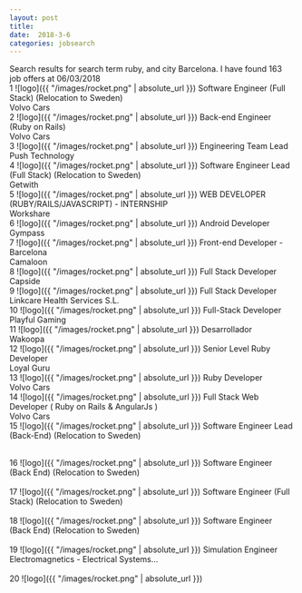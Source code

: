 ```yaml
---
layout: post
title:  
date:  2018-3-6 
categories: jobsearch 
---
```

 Search results for search term ruby, and city Barcelona. I have found  163 job offers at 06/03/2018
<br>
1
![logo]({{ "/images/rocket.png" | absolute_url }})
Software Engineer (Full Stack) (Relocation to Sweden)
<br>
Volvo Cars
<br>
2
![logo]({{ "/images/rocket.png" | absolute_url }})
Back-end Engineer (Ruby on Rails)
<br>
Volvo Cars
<br>
3
![logo]({{ "/images/rocket.png" | absolute_url }})
Engineering Team Lead
<br>
Push Technology
<br>
4
![logo]({{ "/images/rocket.png" | absolute_url }})
Software Engineer Lead (Full Stack) (Relocation to Sweden)
<br>
Getwith
<br>
5
![logo]({{ "/images/rocket.png" | absolute_url }})
WEB DEVELOPER (RUBY/RAILS/JAVASCRIPT) - INTERNSHIP
<br>
Workshare
<br>
6
![logo]({{ "/images/rocket.png" | absolute_url }})
Android Developer
<br>
Gympass
<br>
7
![logo]({{ "/images/rocket.png" | absolute_url }})
Front-end Developer - Barcelona
<br>
Camaloon
<br>
8
![logo]({{ "/images/rocket.png" | absolute_url }})
Full Stack Developer
<br>
Capside
<br>
9
![logo]({{ "/images/rocket.png" | absolute_url }})
Full Stack Developer
<br>
Linkcare Health Services S.L.
<br>
10
![logo]({{ "/images/rocket.png" | absolute_url }})
Full-Stack Developer
<br>
Playful Gaming
<br>
11
![logo]({{ "/images/rocket.png" | absolute_url }})
Desarrollador
<br>
Wakoopa
<br>
12
![logo]({{ "/images/rocket.png" | absolute_url }})
Senior Level Ruby Developer
<br>
Loyal Guru
<br>
13
![logo]({{ "/images/rocket.png" | absolute_url }})
Ruby Developer
<br>
Volvo Cars
<br>
14
![logo]({{ "/images/rocket.png" | absolute_url }})
Full Stack Web Developer ( Ruby on Rails & AngularJs )
<br>
Volvo Cars
<br>
15
![logo]({{ "/images/rocket.png" | absolute_url }})
Software Engineer Lead (Back-End) (Relocation to Sweden)
<br>

<br>
16
![logo]({{ "/images/rocket.png" | absolute_url }})
Software Engineer (Back End) (Relocation to Sweden)
<br>

<br>
17
![logo]({{ "/images/rocket.png" | absolute_url }})
Software Engineer (Full Stack) (Relocation to Sweden)
<br>

<br>
18
![logo]({{ "/images/rocket.png" | absolute_url }})
Software Engineer (Back End) (Relocation to Sweden)
<br>

<br>
19
![logo]({{ "/images/rocket.png" | absolute_url }})
Simulation Engineer Electromagnetics - Electrical Systems...
<br>

<br>
20
![logo]({{ "/images/rocket.png" | absolute_url }})

<br>

